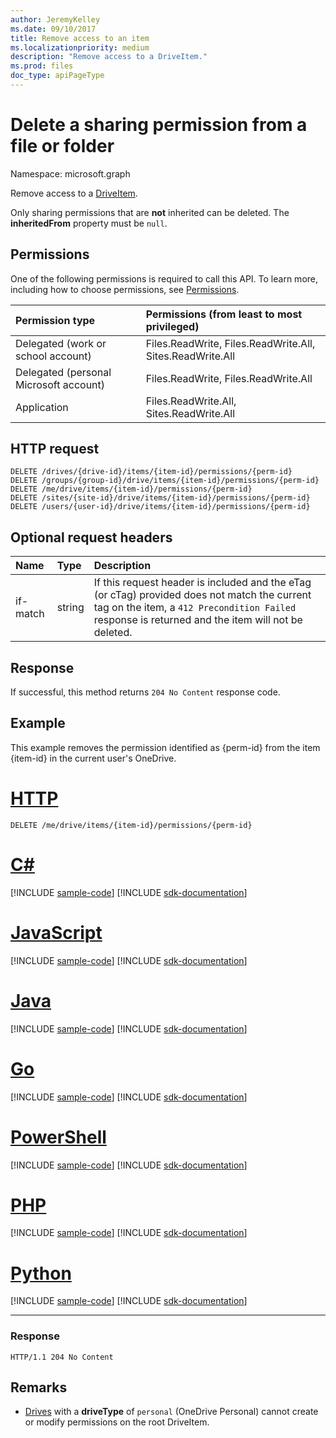 ```yaml
---
author: JeremyKelley
ms.date: 09/10/2017
title: Remove access to an item
ms.localizationpriority: medium
description: "Remove access to a DriveItem."
ms.prod: files
doc_type: apiPageType
---
```

# Delete a sharing permission from a file or folder

Namespace: microsoft.graph

Remove access to a [DriveItem](../resources/driveitem.md).

Only sharing permissions that are **not** inherited can be deleted.
The **inheritedFrom** property must be `null`.

## Permissions

One of the following permissions is required to call this API. To learn more, including how to choose permissions, see [Permissions](/graph/permissions-reference).

|Permission type      | Permissions (from least to most privileged)              |
|:--------------------|:---------------------------------------------------------|
|Delegated (work or school account) | Files.ReadWrite, Files.ReadWrite.All, Sites.ReadWrite.All    |
|Delegated (personal Microsoft account) | Files.ReadWrite, Files.ReadWrite.All    |
|Application | Files.ReadWrite.All, Sites.ReadWrite.All |

## HTTP request

<!-- { "blockType": "ignored" } -->

```http
DELETE /drives/{drive-id}/items/{item-id}/permissions/{perm-id}
DELETE /groups/{group-id}/drive/items/{item-id}/permissions/{perm-id}
DELETE /me/drive/items/{item-id}/permissions/{perm-id}
DELETE /sites/{site-id}/drive/items/{item-id}/permissions/{perm-id}
DELETE /users/{user-id}/drive/items/{item-id}/permissions/{perm-id}
```

## Optional request headers

| Name          | Type   | Description                                                                                                                                                                                       |
|:--------------|:-------|:--------------------------------------------------------------------------------------------------------------------------------------------------------------------------------------------------|
| if-match      | string | If this request header is included and the eTag (or cTag) provided does not match the current tag on the item, a `412 Precondition Failed` response is returned and the item will not be deleted. |

## Response

If successful, this method returns `204 No Content` response code.

## Example

This example removes the permission identified as {perm-id} from the item {item-id} in the current user's OneDrive.


# [HTTP](#tab/http)
<!-- { "blockType": "request", "name": "delete-permission-1", "scopes": "files.readwrite", "tags": "service.graph" }-->

```http
DELETE /me/drive/items/{item-id}/permissions/{perm-id}
```

# [C#](#tab/csharp)
[!INCLUDE [sample-code](../includes/snippets/csharp/delete-permission-1-csharp-snippets.md)]
[!INCLUDE [sdk-documentation](../includes/snippets/snippets-sdk-documentation-link.md)]

# [JavaScript](#tab/javascript)
[!INCLUDE [sample-code](../includes/snippets/javascript/delete-permission-1-javascript-snippets.md)]
[!INCLUDE [sdk-documentation](../includes/snippets/snippets-sdk-documentation-link.md)]

# [Java](#tab/java)
[!INCLUDE [sample-code](../includes/snippets/java/delete-permission-1-java-snippets.md)]
[!INCLUDE [sdk-documentation](../includes/snippets/snippets-sdk-documentation-link.md)]

# [Go](#tab/go)
[!INCLUDE [sample-code](../includes/snippets/go/delete-permission-1-go-snippets.md)]
[!INCLUDE [sdk-documentation](../includes/snippets/snippets-sdk-documentation-link.md)]

# [PowerShell](#tab/powershell)
[!INCLUDE [sample-code](../includes/snippets/powershell/delete-permission-1-powershell-snippets.md)]
[!INCLUDE [sdk-documentation](../includes/snippets/snippets-sdk-documentation-link.md)]

# [PHP](#tab/php)
[!INCLUDE [sample-code](../includes/snippets/php/delete-permission-1-php-snippets.md)]
[!INCLUDE [sdk-documentation](../includes/snippets/snippets-sdk-documentation-link.md)]

# [Python](#tab/python)
[!INCLUDE [sample-code](../includes/snippets/python/delete-permission-1-python-snippets.md)]
[!INCLUDE [sdk-documentation](../includes/snippets/snippets-sdk-documentation-link.md)]

---

### Response

<!-- { "blockType": "response", "truncated": false } -->

```http
HTTP/1.1 204 No Content
```

## Remarks

* [Drives](../resources/drive.md) with a **driveType** of `personal` (OneDrive Personal) cannot create or modify permissions on the root DriveItem. 

<!-- uuid: 8fcb5dbc-d5aa-4681-8e31-b001d5168d79
2015-10-25 14:57:30 UTC -->
<!-- {
  "type": "#page.annotation",
  "description": "Remove an item's sharing permissions",
  "keywords": "permission, permissions, sharing, remove permissions, delete permissions",
  "section": "documentation",
  "tocPath": "Sharing/Remove permissions",
  "suppressions": [
  ]
} -->

